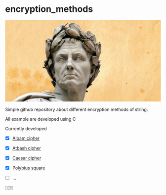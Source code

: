 # encryption_methods

![Gaius Iulius Caesar](https://github.com/mariocuomo/encryption_methods/blob/main/images/GC.jpg)

Simple github repository about different encryption methods of string.

All example are developed using C

Currently developed

- [x] [Albam cipher](https://github.com/mariocuomo/encryption_methods/tree/main/Albam%20cipher)
- [x] [Atbash cipher](https://github.com/mariocuomo/encryption_methods/tree/main/Atbash%20cipher)
- [x] [Caesar cipher](https://github.com/mariocuomo/encryption_methods/tree/main/Caesar%20cipher)
- [x] [Polybius square](https://github.com/mariocuomo/encryption_methods/tree/main/Polybius%20square)
- [ ] ...


:it: